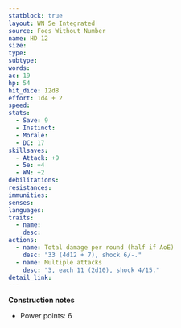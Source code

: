 ```yaml
---
statblock: true
layout: WN 5e Integrated
source: Foes Without Number
name: HD 12
size: 
type: 
subtype: 
words: 
ac: 19
hp: 54
hit_dice: 12d8
effort: 1d4 + 2
speed: 
stats:
  - Save: 9
  - Instinct: 
  - Morale:
  - DC: 17
skillsaves:
  - Attack: +9
  - 5e: +4
  - WN: +2
debilitations: 
resistances:
immunities:
senses:
languages: 
traits:
  - name: 
    desc: 
actions:
  - name: Total damage per round (half if AoE)
    desc: "33 (4d12 + 7), shock 6/-."
  - name: Multiple attacks
    desc: "3, each 11 (2d10), shock 4/15."
detail_link: 
---
```


**Construction notes**
- Power points: 6

